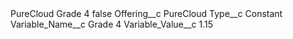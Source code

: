 <?xml version="1.0" encoding="UTF-8"?>
<CustomMetadata xmlns="http://soap.sforce.com/2006/04/metadata" xmlns:xsi="http://www.w3.org/2001/XMLSchema-instance" xmlns:xsd="http://www.w3.org/2001/XMLSchema">
    <label>PureCloud Grade 4</label>
    <protected>false</protected>
    <values>
        <field>Offering__c</field>
        <value xsi:type="xsd:string">PureCloud</value>
    </values>
    <values>
        <field>Type__c</field>
        <value xsi:type="xsd:string">Constant</value>
    </values>
    <values>
        <field>Variable_Name__c</field>
        <value xsi:type="xsd:string">Grade 4</value>
    </values>
    <values>
        <field>Variable_Value__c</field>
        <value xsi:type="xsd:string">1.15</value>
    </values>
</CustomMetadata>
